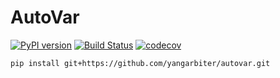 # AutoVar

[![PyPI version](https://badge.fury.io/py/autovar.svg)](https://badge.fury.io/py/autovar)
[![Build Status](https://travis-ci.org/yangarbiter/autovar.svg?branch=master)](https://travis-ci.org/yangarbiter/autovar)
[![codecov](https://codecov.io/gh/yangarbiter/autovar/branch/master/graph/badge.svg)](https://codecov.io/gh/yangarbiter/autovar)


```
pip install git+https://github.com/yangarbiter/autovar.git
```
